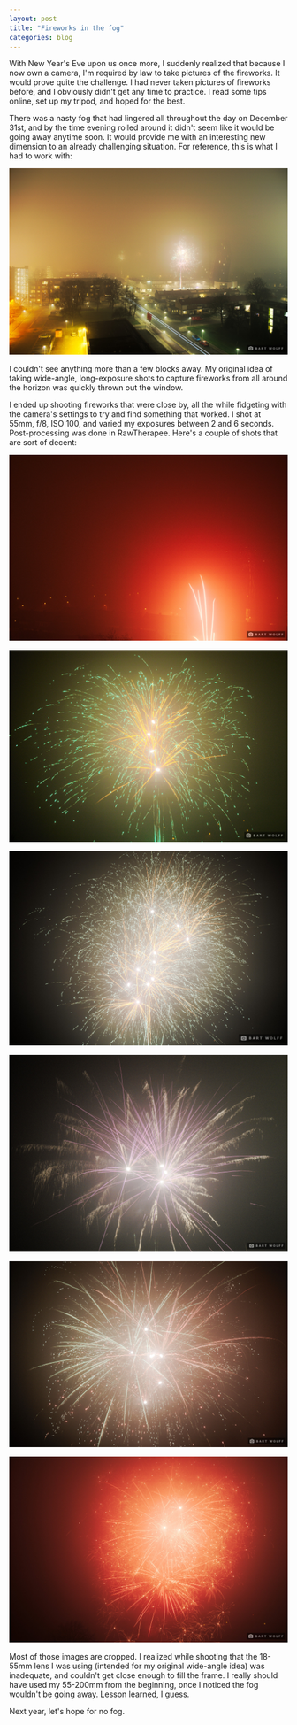 ```yaml
---
layout: post
title: "Fireworks in the fog"
categories: blog
---
```


With New Year's Eve upon us once more, I suddenly realized that because I now own a camera, I'm required by law to take pictures of the fireworks. It would prove quite the challenge. I had never taken pictures of fireworks before, and I obviously didn't get any time to practice. I read some tips online, set up my tripod, and hoped for the best.

There was a nasty fog that had lingered all throughout the day on December 31st, and by the time evening rolled around it didn't seem like it would be going away anytime soon. It would provide me with an interesting new dimension to an already challenging situation. For reference, this is what I had to work with:

![](/assets/img/blog/Photography/2017-Newyear/DSC_0038.jpg)

I couldn't see anything more than a few blocks away. My original idea of taking wide-angle, long-exposure shots to capture fireworks from all around the horizon was quickly thrown out the window.

I ended up shooting fireworks that were close by, all the while fidgeting with the camera's settings to try and find something that worked. I shot at 55mm, f/8, ISO 100, and varied my exposures between 2 and 6 seconds. Post-processing was done in RawTherapee. Here's a couple of shots that are sort of decent:

![](/assets/img/blog/Photography/2017-Newyear/DSC_0055.jpg)

![](/assets/img/blog/Photography/2017-Newyear/DSC_0068.jpg)

![](/assets/img/blog/Photography/2017-Newyear/DSC_0070.jpg)

![](/assets/img/blog/Photography/2017-Newyear/DSC_0073.jpg)

![](/assets/img/blog/Photography/2017-Newyear/DSC_0084.jpg)

![](/assets/img/blog/Photography/2017-Newyear/DSC_0097.jpg)

Most of those images are cropped. I realized while shooting that the 18-55mm lens I was using (intended for my original wide-angle idea) was inadequate, and couldn't get close enough to fill the frame. I really should have used my 55-200mm from the beginning, once I noticed the fog wouldn't be going away. Lesson learned, I guess.

Next year, let's hope for no fog.

